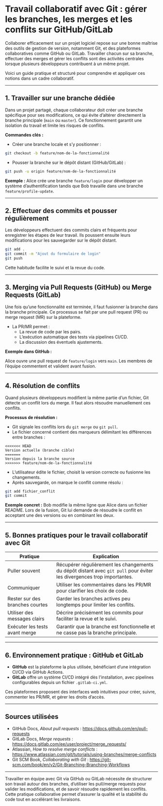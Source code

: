 # Travail collaboratif avec Git : gérer les branches, les merges et les conflits sur GitHub/GitLab

Collaborer efficacement sur un projet logiciel repose sur une bonne maîtrise des outils de gestion de version, notamment Git, et des plateformes collaboratives comme GitHub ou GitLab. Travailler chacun sur sa branche, effectuer des merges et gérer les conflits sont des activités centrales lorsque plusieurs développeurs contribuent à un même projet.

Voici un guide pratique et structuré pour comprendre et appliquer ces notions dans un cadre collaboratif.

---

## 1. Travailler sur une branche dédiée

Dans un projet partagé, chaque collaborateur doit créer une branche spécifique pour ses modifications, ce qui évite d’altérer directement la branche principale (`main` ou `master`). Ce fonctionnement garantit une isolation du travail et limite les risques de conflits.

**Commandes clés :**

- Créer une branche locale et s’y positionner :

```bash
git checkout -b feature/nom-de-la-fonctionnalité
```

- Pousser la branche sur le dépôt distant (GitHub/GitLab) :

```bash
git push -u origin feature/nom-de-la-fonctionnalité
```

**Exemple :** Alice crée une branche `feature/login` pour développer un système d’authentification tandis que Bob travaille dans une branche `feature/profile-update`.

---

## 2. Effectuer des commits et pousser régulièrement

Les développeurs effectuent des commits clairs et fréquents pour enregistrer les étapes de leur travail. Ils poussent ensuite leurs modifications pour les sauvegarder sur le dépôt distant.

```bash
git add .
git commit -m "Ajout du formulaire de login"
git push
```

Cette habitude facilite le suivi et la revue du code.

---

## 3. Merging via Pull Requests (GitHub) ou Merge Requests (GitLab)

Une fois qu’une fonctionnalité est terminée, il faut fusionner la branche dans la branche principale. Ce processus se fait par une pull request (PR) ou merge request (MR) sur la plateforme.

- La PR/MR permet :  
  - La revue de code par les pairs.  
  - L’exécution automatique des tests via pipelines CI/CD.  
  - La discussion des éventuels ajustements.

**Exemple dans GitHub :**

Alice ouvre une pull request de `feature/login` vers `main`. Les membres de l’équipe commentent et valident avant fusion.

---

## 4. Résolution de conflits

Quand plusieurs développeurs modifient la même partie d’un fichier, Git détecte un conflit lors du merge. Il faut alors résoudre manuellement ces conflits.

**Processus de résolution :**

- Git signale les conflits lors du `git merge` ou `git pull`.  
- Le fichier concerné contient des marqueurs délimitant les différences entre branches :

```text
<<<<<<< HEAD
Version actuelle (branche cible)
=======
Version depuis la branche source
>>>>>>> feature/nom-de-la-fonctionnalité
```

- L’utilisateur édite le fichier, choisit la version correcte ou fusionne les changements.  
- Après sauvegarde, on marque le conflit comme résolu :

```bash
git add fichier_conflit
git commit
```

**Exemple concret :** Bob modifie la même ligne que Alice dans un fichier README. Lors de la fusion, Git lui demande de résoudre le conflit en acceptant une des versions ou en combinant les deux.

---

## 5. Bonnes pratiques pour le travail collaboratif avec Git

| Pratique                     | Explication                                  |
|------------------------------|----------------------------------------------|
| Puller souvent                | Récupérer régulièrement les changements du dépôt distant avec `git pull` pour éviter les divergences trop importantes. |
| Communiquer                   | Utiliser les commentaires dans les PR/MR pour clarifier les choix de code. |
| Rester sur des branches courtes | Garder les branches actives peu longtemps pour limiter les conflits.           |
| Utiliser des messages clairs | Décrire précisément les commits pour faciliter la revue et le suivi.            |
| Exécuter les tests avant merge | Garantir que la branche est fonctionnelle et ne casse pas la branche principale. |

---

## 6. Environnement pratique : GitHub et GitLab

- **GitHub** est la plateforme la plus utilisée, bénéficiant d’une intégration CI/CD via GitHub Actions.  
- **GitLab** offre un système CI/CD intégré dès l'installation, avec pipelines configurables depuis un fichier `.gitlab-ci.yml`.

Ces plateformes proposent des interfaces web intuitives pour créer, suivre, commenter les PR/MR, et gérer les droits d’accès.

---

## Sources utilisées

- GitHub Docs, *About pull requests* : https://docs.github.com/en/pull-requests  
- GitLab Docs, *Merge requests* : https://docs.gitlab.com/ee/user/project/merge_requests/  
- Atlassian, *How to resolve merge conflicts* : https://www.atlassian.com/git/tutorials/using-branches/merge-conflicts  
- Git SCM Book, *Collaborating with Git* : https://git-scm.com/book/en/v2/Git-Branching-Branching-Workflows  

---

Travailler en équipe avec Git via GitHub ou GitLab nécessite de structurer son travail autour des branches, d’utiliser les pull/merge requests pour valider les modifications, et de savoir résoudre rapidement les conflits. Cette pratique collaborative permet d’assurer la qualité et la stabilité du code tout en accélérant les livraisons.